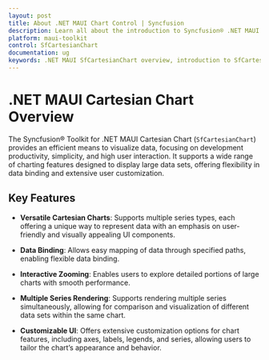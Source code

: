 ```yaml
---
layout: post
title: About .NET MAUI Chart Control | Syncfusion
description: Learn all about the introduction to Syncfusion® .NET MAUI Chart (SfCartesianChart) control with key features and more.
platform: maui-toolkit
control: SfCartesianChart
documentation: ug
keywords: .NET MAUI SfCartesianChart overview, introduction to SfCartesianChart in .NET MAUI, exploring SfCartesianChart in .NET MAUI.
---
```


# .NET MAUI Cartesian Chart Overview

The Syncfusion® Toolkit for .NET MAUI Cartesian Chart (`SfCartesianChart`) provides an efficient means to visualize data, focusing on development productivity, simplicity, and high user interaction. It supports a wide range of charting features designed to display large data sets, offering flexibility in data binding and extensive user customization.

## Key Features

- **Versatile Cartesian Charts**: Supports multiple series types, each offering a unique way to represent data with an emphasis on user-friendly and visually appealing UI components.
  
- **Data Binding**: Allows easy mapping of data through specified paths, enabling flexible data binding.
  
- **Interactive Zooming**: Enables users to explore detailed portions of large charts with smooth performance.
  
- **Multiple Series Rendering**: Supports rendering multiple series simultaneously, allowing for comparison and visualization of different data sets within the same chart.
  
- **Customizable UI**: Offers extensive customization options for chart features, including axes, labels, legends, and series, allowing users to tailor the chart’s appearance and behavior.
